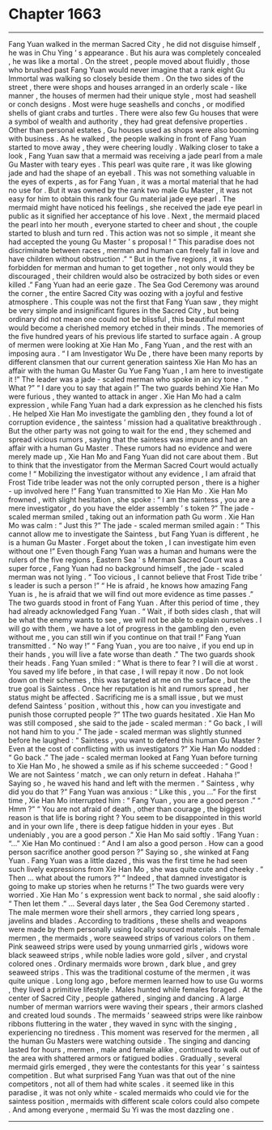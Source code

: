
# Chapter 1663


---

Fang Yuan walked in the merman Sacred City , he did not disguise himself , he was in Chu Ying ’ s appearance . But his aura was completely concealed , he was like a mortal .
On the street , people moved about fluidly , those who brushed past Fang Yuan would never imagine that a rank eight Gu Immortal was walking so closely beside them .
On the two sides of the street , there were shops and houses arranged in an orderly scale - like manner , the houses of mermen had their unique style , most had seashell or conch designs . Most were huge seashells and conchs , or modified shells of giant crabs and turtles . There were also few Gu houses that were a symbol of wealth and authority , they had great defensive properties . Other than personal estates , Gu houses used as shops were also booming with business .
As he walked , the people walking in front of Fang Yuan started to move away , they were cheering loudly .
Walking closer to take a look , Fang Yuan saw that a mermaid was receiving a jade pearl from a male Gu Master with teary eyes .
This pearl was quite rare , it was like glowing jade and had the shape of an eyeball .
This was not something valuable in the eyes of experts , as for Fang Yuan , it was a mortal material that he had no use for . But it was owned by the rank two male Gu Master , it was not easy for him to obtain this rank four Gu material jade eye pearl .
The mermaid might have noticed his feelings , she received the jade eye pearl in public as it signified her acceptance of his love .
Next , the mermaid placed the pearl into her mouth , everyone started to cheer and shout , the couple started to blush and turn red .
This action was not so simple , it meant she had accepted the young Gu Master ’ s proposal !
“ This paradise does not discriminate between races , merman and human can freely fall in love and have children without obstruction .”
“ But in the five regions , it was forbidden for merman and human to get together , not only would they be discouraged , their children would also be ostracized by both sides or even killed .”
Fang Yuan had an eerie gaze .
The Sea God Ceremony was around the corner , the entire Sacred City was oozing with a joyful and festive atmosphere .
This couple was not the first that Fang Yuan saw , they might be very simple and insignificant figures in the Sacred City , but being ordinary did not mean one could not be blissful , this beautiful moment would become a cherished memory etched in their minds .
The memories of the five hundred years of his previous life started to surface again .
A group of mermen were looking at Xie Han Mo , Fang Yuan , and the rest with an imposing aura .
“ I am Investigator Wu De , there have been many reports by different clansmen that our current generation saintess Xie Han Mo has an affair with the human Gu Master Gu Yue Fang Yuan , I am here to investigate it !” The leader was a jade - scaled merman who spoke in an icy tone .
“ What ?”
“ I dare you to say that again !”
The two guards behind Xie Han Mo were furious , they wanted to attack in anger .
Xie Han Mo had a calm expression , while Fang Yuan had a dark expression as he clenched his fists .
He helped Xie Han Mo investigate the gambling den , they found a lot of corruption evidence , the saintess ’ mission had a qualitative breakthrough .
But the other party was not going to wait for the end , they schemed and spread vicious rumors , saying that the saintess was impure and had an affair with a human Gu Master .
These rumors had no evidence and were merely made up , Xie Han Mo and Fang Yuan did not care about them . But to think that the investigator from the Merman Sacred Court would actually come !
“ Mobilizing the investigator without any evidence , I am afraid that Frost Tide tribe leader was not the only corrupted person , there is a higher - up involved here !” Fang Yuan transmitted to Xie Han Mo .
Xie Han Mo frowned , with slight hesitation , she spoke : “ I am the saintess , you are a mere investigator , do you have the elder assembly ’ s token ?”
The jade - scaled merman smiled , taking out an information path Gu worm .
Xie Han Mo was calm : “ Just this ?”
The jade - scaled merman smiled again : “ This cannot allow me to investigate the Saintess , but Fang Yuan is different , he is a human Gu Master . Forget about the token , I can investigate him even without one !”
Even though Fang Yuan was a human and humans were the rulers of the five regions , Eastern Sea ’ s Merman Sacred Court was a super force , Fang Yuan had no background himself , the jade - scaled merman was not lying .
“ Too vicious , I cannot believe that Frost Tide tribe ’ s leader is such a person !”
“ He is afraid , he knows how amazing Fang Yuan is , he is afraid that we will find out more evidence as time passes .”
The two guards stood in front of Fang Yuan .
After this period of time , they had already acknowledged Fang Yuan .
“ Wait , if both sides clash , that will be what the enemy wants to see , we will not be able to explain ourselves . I will go with them , we have a lot of progress in the gambling den , even without me , you can still win if you continue on that trail !” Fang Yuan transmitted .
“ No way !”
“ Fang Yuan , you are too naive , if you end up in their hands , you will live a fate worse than death .”
The two guards shook their heads .
Fang Yuan smiled : “ What is there to fear ? I will die at worst . You saved my life before , in that case , I will repay it now . Do not look down on their schemes , this was targeted at me on the surface , but the true goal is Saintess . Once her reputation is hit and rumors spread , her status might be affected . Sacrificing me is a small issue , but we must defend Saintess ’ position , without this , how can you investigate and punish those corrupted people ?”
1The two guards hesitated .
Xie Han Mo was still composed , she said to the jade - scaled merman : “ Go back , I will not hand him to you .”
The jade - scaled merman was slightly stunned before he laughed : “ Saintess , you want to defend this human Gu Master ? Even at the cost of conflicting with us investigators ?”
Xie Han Mo nodded : “ Go back .”
The jade - scaled merman looked at Fang Yuan before turning to Xie Han Mo , he showed a smile as if his scheme succeeded : “ Good ! We are not Saintess ’ match , we can only return in defeat . Hahaha !”
Saying so , he waved his hand and left with the mermen .
“ Saintess , why did you do that ?” Fang Yuan was anxious : “ Like this , you …”
For the first time , Xie Han Mo interrupted him : “ Fang Yuan , you are a good person .”
“ Hmm ?”
“ You are not afraid of death , other than courage , the biggest reason is that life is boring right ? You seem to be disappointed in this world and in your own life , there is deep fatigue hidden in your eyes . But undeniably , you are a good person .” Xie Han Mo said softly .
1Fang Yuan : “…”
Xie Han Mo continued : “ And I am also a good person . How can a good person sacrifice another good person ?”
Saying so , she winked at Fang Yuan .
Fang Yuan was a little dazed , this was the first time he had seen such lively expressions from Xie Han Mo , she was quite cute and cheeky .
“ Then … what about the rumors ?”
“ Indeed , that damned investigator is going to make up stories when he returns !”
The two guards were very worried .
Xie Han Mo ’ s expression went back to normal , she said aloofly : “ Then let them .”
…
Several days later , the Sea God Ceremony started .
The male mermen wore their shell armors , they carried long spears , javelins and blades . According to traditions , these shells and weapons were made by them personally using locally sourced materials .
The female mermen , the mermaids , wore seaweed strips of various colors on them . Pink seaweed strips were used by young unmarried girls , widows wore black seaweed strips , while noble ladies wore gold , silver , and crystal colored ones . Ordinary mermaids wore brown , dark blue , and grey seaweed strips .
This was the traditional costume of the mermen , it was quite unique .
Long long ago , before mermen learned how to use Gu worms , they lived a primitive lifestyle . Males hunted while females foraged .
At the center of Sacred City , people gathered , singing and dancing .
A large number of merman warriors were waving their spears , their armors clashed and created loud sounds .
The mermaids ’ seaweed strips were like rainbow ribbons fluttering in the water , they waved in sync with the singing , experiencing no tiredness .
This moment was reserved for the mermen , all the human Gu Masters were watching outside .
The singing and dancing lasted for hours , mermen , male and female alike , continued to walk out of the area with shattered armors or fatigued bodies .
Gradually , several mermaid girls emerged , they were the contestants for this year ’ s saintess competition .
But what surprised Fang Yuan was that out of the nine competitors , not all of them had white scales . it seemed like in this paradise , it was not only white - scaled mermaids who could vie for the saintess position , mermaids with different scale colors could also compete .
And among everyone , mermaid Su Yi was the most dazzling one .

---

